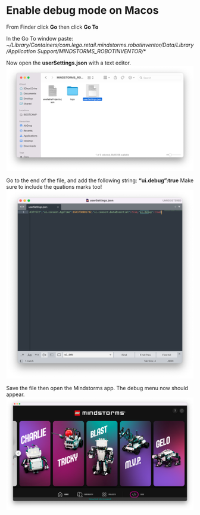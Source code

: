 
# Enable debug mode on Macos

From Finder click **Go** then click **Go To**

In the Go To window paste:
*~/Library/Containers/com.lego.retail.mindstorms.robotinventor/Data/Library/Application Support/MINDSTORMS_ROBOTINVENTOR/**


Now open the **userSettings.json** with a text editor.
![alt text](./src/ms_folder.png?raw=true)

Go to the end of the file, and add the following string:
**“ui.debug”:true** 
Make sure to include the quations marks too!
![alt text](./src/settings_json.png?raw=true)

Save the file then open the Mindstorms app.
The debug menu now should appear.
![alt text](./src/mindstorms.png?raw=true)
